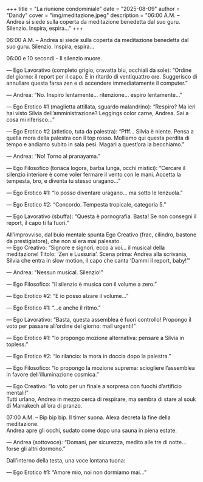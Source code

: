 +++
title = "La riunione condominiale"
date = "2025-08-09"
author = "Dandy"
cover = "img/meditazione.jpeg"
description = "06:00 A.M. – Andrea si siede sulla coperta da meditazione benedetta dal suo guru. Silenzio. Inspira, espira…"
+++

06:00 A.M. – Andrea si siede sulla coperta da meditazione benedetta dal suo guru. Silenzio. Inspira, espira…  

06:00 e 10 secondi - Il silenzio muore.  

— Ego Lavorativo (completo grigio, cravatta blu, occhiali da sole): “Ordine del giorno: il report per il capo. È in ritardo di ventiquattro ore. Suggerisco di annullare questa farsa zen e di accendere immediatamente il computer.”  

— Andrea: “No. Inspiro lentamente… ritenzione… espiro lentamente…”  

— Ego Erotico #1 (maglietta attillata, sguardo malandrino): “Respiro? Ma ieri hai visto Silvia dell’amministrazione? Leggings color carne, Andrea. Sai a cosa mi riferisco…”  

— Ego Erotico #2 (atletico, tuta da palestra): “Pfff… Silvia è niente. Pensa a quella mora della palestra con il top rosso. Molliamo qui questa perdita di tempo e andiamo subito in sala pesi. Magari a quest’ora la becchiamo.”  

— Andrea: “No! Torno al pranayama.”  

— Ego Filosofico (tonaca logora, barba lunga, occhi mistici): “Cercare il silenzio interiore è come voler fermare il vento con le mani. Accetta la tempesta, bro, e diventa tu stesso uragano…”  

— Ego Erotico #1: “Io posso diventare uragano… ma sotto le lenzuola.”  

— Ego Erotico #2: “Concordo. Tempesta tropicale, categoria 5.”  

— Ego Lavorativo (sbuffa): “Questa è pornografia. Basta! Se non consegni il report, il capo ti fa fuori.”  

All’improvviso, dal buio mentale spunta Ego Creativo (frac, cilindro, bastone da prestigiatore), che non si era mai palesato.  
— Ego Creativo: “Signore e signori, ecco a voi… il musical della meditazione! Titolo: ‘Zen e Lussuria’. Scena prima: Andrea alla scrivania, Silvia che entra in slow motion, il capo che canta ‘Dammi il report, baby!’”  

— Andrea: “Nessun musical. Silenzio!”  

— Ego Filosofico: “Il silenzio è musica con il volume a zero.”  

— Ego Erotico #2: “E io posso alzare il volume…”  

— Ego Erotico #1: “…e anche il ritmo.”  

— Ego Lavorativo: “Basta, questa assemblea è fuori controllo! Propongo il voto per passare all’ordine del giorno: mail urgenti!”  

— Ego Erotico #1: “Io propongo mozione alternativa: pensare a Silvia in topless.”  

— Ego Erotico #2: “Io rilancio: la mora in doccia dopo la palestra.”  

— Ego Filosofico: “Io propongo la mozione suprema: sciogliere l’assemblea in favore dell’illuminazione cosmica.”  

— Ego Creativo: “Io voto per un finale a sorpresa con fuochi d’artificio mentali!”  
Tutti urlano, Andrea in mezzo cerca di respirare, ma sembra di stare al souk di Marrakech all’ora di pranzo.  

07:00 A.M. – Bip bip bip. Il timer suona. Alexa decreta la fine della meditazione.  
Andrea apre gli occhi, sudato come dopo una sauna in piena estate.  

— Andrea (sottovoce): “Domani, per sicurezza, medito alle tre di notte… forse gli altri dormono.”  

Dall’interno della testa, una voce lontana tuona:  

— Ego Erotico #1: “Amore mio, noi non dormiamo mai…”  

